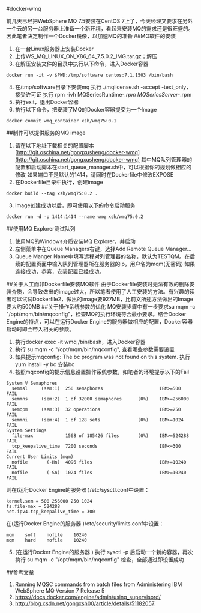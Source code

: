 #docker-wmq

前几天已经把WebSphere MQ 7.5安装在CentOS 7上了，今天经理又要求在另外一个云的另一台服务器上准备一个新环境，看起来安装MQ的需求还是很旺盛的。因此笔者决定制作一个Docker镜像，以加速MQ的准备
##MQ软件的安装
1. 在一台Linux服务器上安装Docker
2. 上传WS_MQ_LINUX_ON_X86_64_7.5.0.2_IMG.tar.gz；解压
3. 在解压安装文件的目录中执行以下命令，进入Docker容器
```
docker run -it -v $PWD:/tmp/software centos:7.1.1503 /bin/bash
```
4. 在/tmp/software目录下安装mq
执行 ./mqlicense.sh -accept -text_only，接受许可证
执行 rpm -ivh MQSeriesRuntime-*.rpm MQSeriesServer-*.rpm
5. 执行exit，退出Docker容器
6. 执行以下命令，把安装了MQ的Docker容器提交为一个Image
```
docker commit wmq_container xsh/wmq75:0.1
```

##制作可以提供服务的MQ image
1. 请在以下地址下载相关的配置脚本
[http://git.oschina.net/gongxusheng/docker-wmq](http://git.oschina.net/gongxusheng/docker-wmq)
其中MQ队列管理器的配置和启动脚本在start_queue_manager.sh中，可以根据你的规划做相应的修改
如果端口不是默认的1414，请同时在Dockerfile中修改EXPOSE
2. 在Dockerfile目录中执行，创建image
```
docker build --tag xsh/wmq75:0.2 .
```
3. image创建成功以后，即可使用以下的命令启动服务
```
docker run -d -p 1414:1414 --name wmq xsh/wmq75:0.2
```
##使用MQ Explorer测试队列
1. 使用MQ的Windows介质安装MQ Explorer，并启动
2. 左侧菜单中在Queue Managers右键，选择Add Remote Queue Manager...
3. Queue Manger Name中填写远程对列管理器的名称，默认为TESTQM。在后续的配置页面中输入队列管理器所在服务器的ip，用户名为mqm(无密码)
如果连接成功，恭喜，安装配置已经成功。


##关于人工而非Dockerfile安装MQ软件
由于Dockerfile安装时无法有效的删除安装介质，会导致做出的image过大，所以笔者使用了人工安装的方法。有兴趣的读者可以试试Dockerfile2，做出的image要927MB，比前文所述方法做出的Image要大约500MB
##关于操作系统参数的优化
MQ安装步骤中有一步要求su mqm -c "/opt/mqm/bin/mqconfig"，检查MQ的执行环境符合最小要求。结合Docker Engine的特点，可以在运行Docker Engine的服务器做相应的配置，Docker容器启动时即会带入相关的参数。
1. 执行docker exec -it wmq /bin/bash，进入Docker容器
2. 执行 su mqm -c "/opt/mqm/bin/mqconfig", 查看哪些参数需要设置
3. 如果提示mqconfig: The bc program was not found on this system. 执行 yum install -y bc 安装bc
4. 按照mqconfig的提示信息设置操作系统参数，如笔者的环境提示以下的Fail
```
System V Semaphores
  semmsl     (sem:1)  250 semaphores                     IBM>=500          FAIL
  semmns     (sem:2)  1 of 32000 semaphores      (0%)    IBM>=256000       FAIL
  semopm     (sem:3)  32 operations                      IBM>=250          FAIL
  semmni     (sem:4)  1 of 128 sets              (0%)    IBM>=1024         FAIL
System Settings
  file-max            1568 of 185426 files       (0%)    IBM>=524288       FAIL
  tcp_keepalive_time  7200 seconds                       IBM<=300          FAIL
Current User Limits (mqm)
  nofile       (-Hn)  4096 files                         IBM>=10240        FAIL
  nofile       (-Sn)  1024 files                         IBM>=10240        FAIL
```
则在(运行Docker Engine的服务器 )/etc/sysctl.conf中设置：
```
kernel.sem = 500 256000 250 1024
fs.file-max = 524288
net.ipv4.tcp_keepalive_time = 300
```
在(运行Docker Engine的服务器 )/etc/security/limits.conf中设置：
```
mqm    soft    nofile    10240
mqm    hard    nofile    10240
```
5. (在运行Docker Engine的服务器 ) 执行 sysctl -p 后启动一个新的容器，再次执行 su mqm -c "/opt/mqm/bin/mqconfig" 检查，全部通过即设置成功


##参考文章
1. Running MQSC commands from batch files from Administering IBM WebSphere MQ Version 7 Release 5
2. https://docs.docker.com/engine/admin/using_supervisord/
3. http://blog.csdn.net/gongxsh00/article/details/51182057


